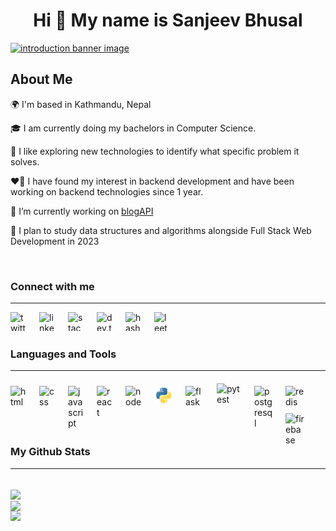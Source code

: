 <h1 align="center">Hi 👋 My name is Sanjeev Bhusal</h2>

[![introduction banner image](/images/banner.png)](https://www.github.com/sanjeevbhusal)

## **About Me**

🌍 I'm based in Kathmandu, Nepal

🎓 I am currently doing my bachelors in Computer Science.

🧭 I like exploring new technologies to identify what specific problem it solves.

❤️‍🔥 I have found my interest in backend development and have been working on backend technologies since 1 year.

🚀 I’m currently working on [blogAPI](https://github.com/sanjeevbhusal/blogAPI)

🌱 I plan to study data structures and algorithms alongside Full Stack Web Development in 2023

<br>

### **Connect with me**

---

<p align="left">
<a 
    href="https://twitter.com/sanjeevbhusal23" 
    target="_blank" 
    rel="noreferrer">
    <img 
        align="left" 
        alt="twitter" 
        height="30px" 
        width="26px"  
        style="padding-right:20px;"
        src="https://raw.githubusercontent.com/rahuldkjain/github-profile-readme-generator/master/src/images/icons/Social/twitter.svg"/>
</a>
<a 
    href="https://linkedin.com/in/sanjeevbhusal" 
    target="_blank" 
    rel="norefererer">
    <img 
        align="left" 
        alt="linkedin" 
        height="30px"
        width="26px" 
        style="padding-right:20px;"
        src="https://cdn.jsdelivr.net/gh/devicons/devicon/icons/linkedin/linkedin-original.svg" /> 
</a>
<a 
    href="https://stackoverflow.com/users/16488523"
    target="_blank"
    rel="noreferrer">
    <img 
        align="left" 
        alt="stack overflow" 
        height="30px" 
        width="26px" 
        style="padding-right:20px;"
        src="https://raw.githubusercontent.com/rahuldkjain/github-profile-readme-generator/master/src/images/icons/Social/stack-overflow.svg" />
</a>
<a 
    href="https://dev.to/sanjeevbhusal" 
    target="blank"
    rel="noreferrer">
    <img 
        align="left" 
        alt="dev.to blog" 
        height="30px" 
        width="26px" 
        style="padding-right:20px;"
        src="https://raw.githubusercontent.com/rahuldkjain/github-profile-readme-generator/master/src/images/icons/Social/devto.svg"/> 
    </a>
<a 
    href="https://hashnode.com/@sanjeevbhusal" 
    target="blank">
    <img 
        align="left" 
        alt="hashnode blog" 
        height="30px" 
        width="26px" 
        style="padding-right:20px;"
        src="https://raw.githubusercontent.com/rahuldkjain/github-profile-readme-generator/master/src/images/icons/Social/hashnode.svg"/> 
</a>
<a 
    href="https://www.leetcode.com/sanjeevbhusal" 
    target="blank" 
    rel="noreferrer">
    <img 
        align="left" 
        alt="leetcode" 
        height="30px" 
        width="26px" 
        style="padding-right:20px;"
        src="https://raw.githubusercontent.com/rahuldkjain/github-profile-readme-generator/master/src/images/icons/Social/leet-code.svg"/> 
</a>
</p>
</br>

</br>

### **Languages and Tools**

---

<p align="left">
<a href="https://www.w3.org/html/" target="_blank" rel="noreferrer"> 
    <img align="left" alt="html" width="26px" src="https://cdn.jsdelivr.net/gh/devicons/devicon/icons/html5/html5-original.svg" style="padding-right:20px; margin-top: 10px"/>
</a>
<a href="https://www.w3schools.com/css/" target="_blank" rel="noreferrer"> 
    <img align="left" alt="css" width="26px" src="https://cdn.jsdelivr.net/gh/devicons/devicon/icons/css3/css3-original.svg" style="padding-right:20px; margin-top: 10px"/>
</a>
<a href="https://developer.mozilla.org/en-US/docs/Web/JavaScript" target="_blank" rel="noreferrer"> 
    <img align="left" alt="javascript" width="26px" src="https://cdn.jsdelivr.net/gh/devicons/devicon/icons/javascript/javascript-original.svg" style="padding-right:20px; margin-top: 10px"/>
</a>
<a href="https://reactjs.org/" target="_blank" rel="noreferrer"> 
    <img align="left" alt="react" width="26px" src="https://cdn.jsdelivr.net/gh/devicons/devicon/icons/react/react-original.svg" style="padding-right:20px; margin-top: 10px;"/>
</a>
<a href="https://nodejs.org" target="_blank" rel="noreferrer"> 
    <img align="left" alt="node" width="26px" src="https://cdn.jsdelivr.net/gh/devicons/devicon/icons/nodejs/nodejs-original.svg"  style="padding-right:20px; margin-top: 10px;"/>
</a>
<a href="https://www.python.org" target="_blank" rel="noreferrer"> 
    <img align="left" alt="python" width="30px" src="https://raw.githubusercontent.com/devicons/devicon/master/icons/python/python-original.svg" style="padding-right:20px; margin-top: 10px"/>
</a>
<a href="https://flask.palletsprojects.com/" target="_blank" rel="noreferrer"> 
    <img align="left" alt="flask" width="30px" src="https://cdn.jsdelivr.net/gh/devicons/devicon/icons/flask/flask-original.svg" style="padding-right:20px; margin-top: 10px"/>
</a>
<a href="https://docs.pytest.org/en/7.2.x/" target="_blank" rel="noreferrer"> 
    <img align="left" alt="pytest" width="40px" src="https://cdn.jsdelivr.net/gh/devicons/devicon/icons/pytest/pytest-original-wordmark.svg" style="padding-right:20px; margin-top: 6px"/>
</a>
<a href="https://www.postgresql.org" target="_blank" rel="noreferrer"> 
    <img align="left" alt="postgresql" width="30px" src="https://cdn.jsdelivr.net/gh/devicons/devicon/icons/postgresql/postgresql-original.svg" style="padding-right:20px; margin-top: 10px"/>
</a>
<a href="https://redis.io" target="_blank" rel="noreferrer"> 
    <img align="left" alt="redis" width="30px" src="https://cdn.jsdelivr.net/gh/devicons/devicon/icons/redis/redis-original.svg" style="padding-right:20px; margin-top: 10px"/>
</a>
<a href="https://firebase.google.com/" target="_blank" rel="noreferrer"> 
    <img align="left" alt="firebase" width="30px" src="https://www.vectorlogo.zone/logos/firebase/firebase-icon.svg"" style="padding-right:20px; margin-top: 10px"/>
</a>
</p>

<br>
<br>
<br>
<br>

### **My Github Stats**

---

</br>

<img align="center" width="400px" src="https://github-readme-stats.vercel.app/api?username=sanjeevbhusal&count_private=true&show_icons=true&theme=radical&hide=issues,contribs"/>

<br/>
<img align="center" width="400px" src="https://github-readme-streak-stats.herokuapp.com?user=sanjeevbhusal&hide_border=true&theme=radical">

<br>
<img align="left" width='400px' src="https://github-readme-stats.vercel.app/api/top-langs/?username=sanjeevbhusal&layout=compact&theme=radical">

<!-- [![sanjeev's wakatime stats](https://github-readme-stats.vercel.app/api/wakatime?username=sanjeev)](https://github.com/anuraghazra/github-readme-stats) -->
